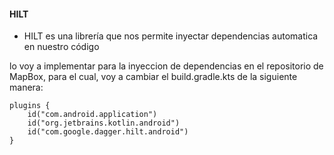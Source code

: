
#### HILT
- HILT es una librería que nos permite inyectar dependencias automatica en nuestro código


lo voy a implementar para la inyeccion de dependencias en el repositorio de MapBox,
para el cual, voy a cambiar el build.gradle.kts de la siguiente manera:

```
plugins {
    id("com.android.application")
    id("org.jetbrains.kotlin.android")
    id("com.google.dagger.hilt.android")
}

